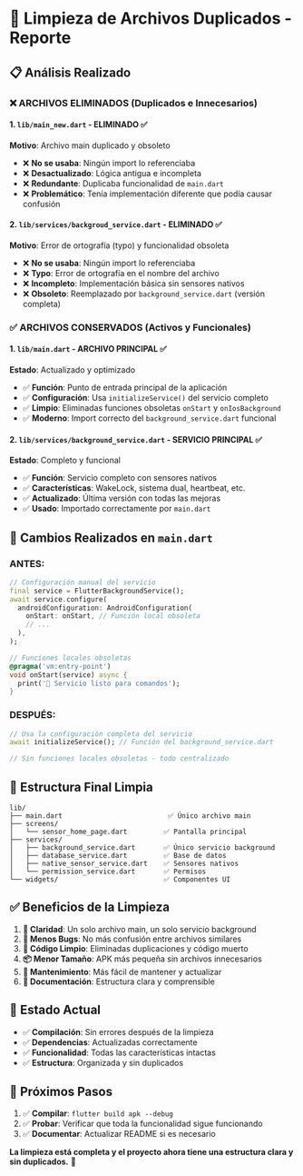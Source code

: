 # 🧹 Limpieza de Archivos Duplicados - Reporte

## 📋 **Análisis Realizado**

### ❌ **ARCHIVOS ELIMINADOS** (Duplicados e Innecesarios)

#### 1. **`lib/main_new.dart`** - ELIMINADO ✅
**Motivo**: Archivo main duplicado y obsoleto
- ❌ **No se usaba**: Ningún import lo referenciaba
- ❌ **Desactualizado**: Lógica antigua e incompleta
- ❌ **Redundante**: Duplicaba funcionalidad de `main.dart`
- ❌ **Problemático**: Tenía implementación diferente que podía causar confusión

#### 2. **`lib/services/backgroud_service.dart`** - ELIMINADO ✅  
**Motivo**: Error de ortografía (typo) y funcionalidad obsoleta
- ❌ **No se usaba**: Ningún import lo referenciaba
- ❌ **Typo**: Error de ortografía en el nombre del archivo
- ❌ **Incompleto**: Implementación básica sin sensores nativos
- ❌ **Obsoleto**: Reemplazado por `background_service.dart` (versión completa)

### ✅ **ARCHIVOS CONSERVADOS** (Activos y Funcionales)

#### 1. **`lib/main.dart`** - ARCHIVO PRINCIPAL ✅
**Estado**: Actualizado y optimizado
- ✅ **Función**: Punto de entrada principal de la aplicación
- ✅ **Configuración**: Usa `initializeService()` del servicio completo
- ✅ **Limpio**: Eliminadas funciones obsoletas `onStart` y `onIosBackground`
- ✅ **Moderno**: Import correcto del `background_service.dart` funcional

#### 2. **`lib/services/background_service.dart`** - SERVICIO PRINCIPAL ✅
**Estado**: Completo y funcional
- ✅ **Función**: Servicio completo con sensores nativos
- ✅ **Características**: WakeLock, sistema dual, heartbeat, etc.
- ✅ **Actualizado**: Última versión con todas las mejoras
- ✅ **Usado**: Importado correctamente por `main.dart`

## 🔧 **Cambios Realizados en `main.dart`**

### ANTES:
```dart
// Configuración manual del servicio
final service = FlutterBackgroundService();
await service.configure(
  androidConfiguration: AndroidConfiguration(
    onStart: onStart, // Función local obsoleta
    // ...
  ),
);

// Funciones locales obsoletas
@pragma('vm:entry-point')
void onStart(service) async {
  print('🔧 Servicio listo para comandos');
}
```

### DESPUÉS:
```dart
// Usa la configuración completa del servicio
await initializeService(); // Función del background_service.dart

// Sin funciones locales obsoletas - todo centralizado
```

## 📁 **Estructura Final Limpia**

```
lib/
├── main.dart                          ✅ Único archivo main
├── screens/
│   └── sensor_home_page.dart         ✅ Pantalla principal
├── services/
│   ├── background_service.dart       ✅ Único servicio background
│   ├── database_service.dart         ✅ Base de datos
│   ├── native_sensor_service.dart    ✅ Sensores nativos
│   └── permission_service.dart       ✅ Permisos
└── widgets/                          ✅ Componentes UI
```

## ✅ **Beneficios de la Limpieza**

1. **🎯 Claridad**: Un solo archivo main, un solo servicio background
2. **🐛 Menos Bugs**: No más confusión entre archivos similares
3. **🧹 Código Limpio**: Eliminadas duplicaciones y código muerto
4. **📦 Menor Tamaño**: APK más pequeña sin archivos innecesarios
5. **🔧 Mantenimiento**: Más fácil de mantener y actualizar
6. **📖 Documentación**: Estructura clara y comprensible

## 🚀 **Estado Actual**

- ✅ **Compilación**: Sin errores después de la limpieza
- ✅ **Dependencias**: Actualizadas correctamente
- ✅ **Funcionalidad**: Todas las características intactas
- ✅ **Estructura**: Organizada y sin duplicados

## 🎯 **Próximos Pasos**

1. ✅ **Compilar**: `flutter build apk --debug` 
2. ✅ **Probar**: Verificar que toda la funcionalidad sigue funcionando
3. ✅ **Documentar**: Actualizar README si es necesario

**La limpieza está completa y el proyecto ahora tiene una estructura clara y sin duplicados.** 🚀
